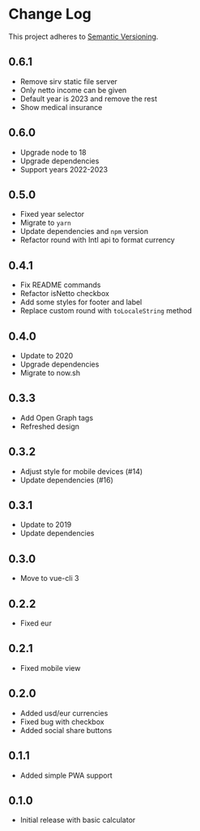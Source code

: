 # Change Log

This project adheres to [Semantic Versioning](http://semver.org/).

## 0.6.1

- Remove sirv static file server
- Only netto income can be given
- Default year is 2023 and remove the rest
- Show medical insurance

## 0.6.0

- Upgrade node to 18
- Upgrade dependencies
- Support years 2022-2023

## 0.5.0

- Fixed year selector
- Migrate to `yarn`
- Update dependencies and `npm` version
- Refactor round with Intl api to format currency

## 0.4.1

- Fix README commands
- Refactor isNetto checkbox
- Add some styles for footer and label
- Replace custom round with `toLocaleString` method

## 0.4.0

- Update to 2020
- Upgrade dependencies
- Migrate to now.sh

## 0.3.3

- Add Open Graph tags
- Refreshed design

## 0.3.2

- Adjust style for mobile devices (#14)
- Update dependencies (#16)

## 0.3.1

- Update to 2019
- Update dependencies

## 0.3.0

- Move to vue-cli 3

## 0.2.2

- Fixed eur

## 0.2.1

- Fixed mobile view

## 0.2.0

- Added usd/eur currencies
- Fixed bug with checkbox
- Added social share buttons

## 0.1.1

- Added simple PWA support

## 0.1.0

- Initial release with basic calculator
